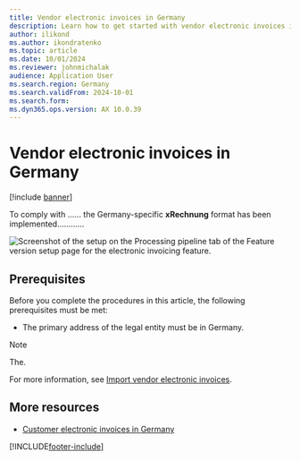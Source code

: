 ```yaml
---
title: Vendor electronic invoices in Germany
description: Learn how to get started with vendor electronic invoices import for Germany in Microsoft Dynamics 365 Finance.
author: ilikond
ms.author: ikondratenko
ms.topic: article
ms.date: 10/01/2024
ms.reviewer: johnmichalak
audience: Application User
ms.search.region: Germany
ms.search.validFrom: 2024-10-01
ms.search.form: 
ms.dyn365.ops.version: AX 10.0.39
---
```


# Vendor electronic invoices in Germany

[!include [banner](../../includes/banner.md)]

To comply with ...... the Germany-specific **xRechnung** format has been implemented............

![Screenshot of the setup on the Processing pipeline tab of the Feature version setup page for the electronic invoicing feature.](apac-mys-e-invoice-URLs.jpg)

## Prerequisites

Before you complete the procedures in this article, the following prerequisites must be met:

- The primary address of the legal entity must be in Germany.

> [!NOTE]
> The.

For more information, see [Import vendor electronic invoices](../europe/emea-peppol-import.md).

## More resources

- [Customer electronic invoices in Germany](emea-deu-cust-e-invoices.md)

[!INCLUDE[footer-include](../../../includes/footer-banner.md)]


